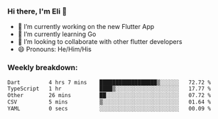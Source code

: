 ### Hi there, I'm Eli 👋
- 🔭 I’m currently working on the new Flutter App
- 🌱 I’m currently learning Go
- 🦄 I’m looking to collaborate with other flutter developers
- 😄 Pronouns: He/Him/His

### Weekly breakdown:
<!--START_SECTION:waka-->

```txt
Dart         4 hrs 7 mins    ██████████████████▒░░░░░░   72.72 %
TypeScript   1 hr            ████▒░░░░░░░░░░░░░░░░░░░░   17.77 %
Other        26 mins         ██░░░░░░░░░░░░░░░░░░░░░░░   07.72 %
CSV          5 mins          ▒░░░░░░░░░░░░░░░░░░░░░░░░   01.64 %
YAML         0 secs          ░░░░░░░░░░░░░░░░░░░░░░░░░   00.09 %
```

<!--END_SECTION:waka-->

